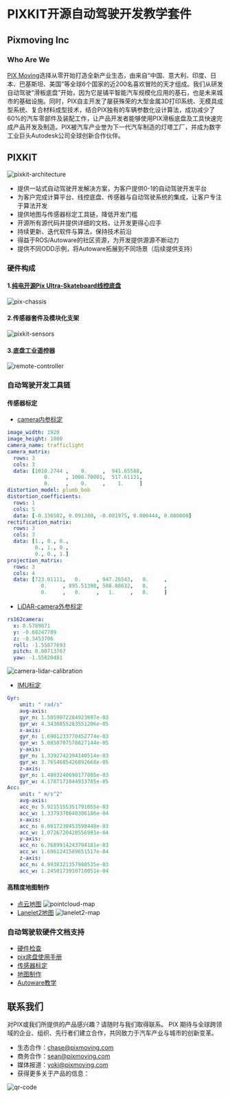 <!--
 Copyright 2023 Pixmoving, Inc.
 
 Licensed under the Apache License, Version 2.0 (the "License");
 you may not use this file except in compliance with the License.
 You may obtain a copy of the License at
 
     http://www.apache.org/licenses/LICENSE-2.0
 
 Unless required by applicable law or agreed to in writing, software
 distributed under the License is distributed on an "AS IS" BASIS,
 WITHOUT WARRANTIES OR CONDITIONS OF ANY KIND, either express or implied.
 See the License for the specific language governing permissions and
 limitations under the License.
-->

# PIXKIT开源自动驾驶开发教学套件
## Pixmoving Inc

### Who Are We
[PIX Moving](http://www.pixmoving.city)选择从零开始打造全新产业生态，由来自“中国、意大利、印度、日本、巴基斯坦、美国”等全球6个国家的近200名喜欢冒险的天才组成。我们从研发自动驾驶“滑板底盘”开始，因为它是铺平智能汽车规模化应用的基石，也是未来城市的基础设施。同时，PIX自主开发了屡获殊荣的大型金属3D打印系统、无模具成型系统、复合材料成型技术，结合PIX独有的车辆参数化设计算法，成功减少了60%的汽车零部件及装配工作，让产品开发者能够使用PIX滑板底盘及工具快速完成产品开发及制造。PIX被汽车产业誉为下一代汽车制造的灯塔工厂，并成为数字工业巨头Autodesk公司全球创新合作伙伴。

## PIXKIT
![pixkit-architecture](./images/pixkit-architecture.jpg)

- 提供一站式自动驾驶开发解决方案，为客户提供0-1的自动驾驶开发平台
- 为客户完成计算平台、线控底盘、传感器与自动驾驶系统的集成，让客户专注于算法开发
- 提供地图与传感器标定工具链，降低开发门槛
- 开源所有源代码并提供详细的文档，让开发更得心应手
- 持续更新、迭代软件与算法，保持技术前沿
- 得益于ROS/Autoware的社区资源，为开发提供源源不断动力
- 提供不同ODD示例，将Autoware拓展到不同场景（后续提供支持）

### 硬件构成

#### 1.[纯电开源Pix Ultra-Skateboard线控底盘](http://www.pixmoving.city/?page_id=673)
![pix-chassis](./images/pix_chassis.jpg)
#### 2.传感器套件及模块化支架
![pixkit-sensors](./images/pix_hooke.jpg)
#### 3.底盘工业遥控器
![remote-controller](./images/remote-controller.jpg)

### 自动驾驶开发工具链
#### 传感器标定
- [camera内参标定](./%E4%BC%A0%E6%84%9F%E5%99%A8%E6%A0%87%E5%AE%9A/camera%E5%86%85%E5%8F%82%E6%A0%87%E5%AE%9A.md)
````yaml
image_width: 1920
image_height: 1080
camera_name: trafficlight
camera_matrix:
  rows: 3
  cols: 3
  data: [1010.2744 ,    0.     ,  941.65588,
            0.     , 1008.70001,  517.61131,
            0.     ,    0.     ,    1.     ]
distortion_model: plumb_bob
distortion_coefficients:
  rows: 1
  cols: 5
  data: [-0.336502, 0.091380, -0.001975, 0.000444, 0.000000]
rectification_matrix:
  rows: 3
  cols: 3
  data: [1., 0., 0.,
         0., 1., 0.,
         0., 0., 1.]
projection_matrix:
  rows: 3
  cols: 4
  data: [723.01111,   0.     , 947.26543,   0.     ,
           0.     , 895.51398, 508.08632,   0.     ,
           0.     ,   0.     ,   1.     ,   0.     ]
````
- [LiDAR-camera外参标定](./%E4%BC%A0%E6%84%9F%E5%99%A8%E6%A0%87%E5%AE%9A/LiDAR-camera%E6%A0%87%E5%AE%9A.md)
```yaml
rs162camera:
  x: 0.5789871
  y: -0.08247789
  z: -0.3453706
  roll: -1.55877693
  pitch: 0.00713767
  yaw: -1.55820481
```
![camera-lidar-calibration](./%E4%BC%A0%E6%84%9F%E5%99%A8%E6%A0%87%E5%AE%9A/image/lidar2camera/cali_result.jpg)
- [IMU标定](./%E4%BC%A0%E6%84%9F%E5%99%A8%E6%A0%87%E5%AE%9A/IMU%E6%A0%87%E5%AE%9A.md)
```yaml
Gyr:
    unit: " rad/s"
    avg-axis:
    gyr_n: 1.5059072284923697e-03
    gyr_w: 4.3430855283551206e-05
    x-axis:
    gyr_n: 1.6901233770452774e-03
    gyr_w: 5.0850707578827144e-05
    y-axis:
    gyr_n: 1.3392742394140514e-03
    gyr_w: 3.7654685426892668e-05
    z-axis:
    gyr_n: 1.4883240690177805e-03
    gyr_w: 4.1787172844933785e-05
Acc:
    unit: " m/s^2"
    avg-axis:
    acc_n: 5.9215155351791055e-03
    acc_w: 1.3379378640306186e-04
    x-axis:
    acc_n: 6.0017230453598448e-03
    acc_w: 1.0726720420556991e-04
    y-axis:
    acc_n: 6.7689914243794181e-03
    acc_w: 1.6961241589651517e-04
    z-axis:
    acc_n: 4.9938321357980535e-03
    acc_w: 1.2450173910710051e-04
```

#### 高精度地图制作
- [点云地图](./%E5%9C%B0%E5%9B%BE/%E7%82%B9%E4%BA%91%E5%9C%B0%E5%9B%BE.md)
![pointcloud-map](./images/pointcloud-map.jpg)
- [Lanelet2地图](./%E5%9C%B0%E5%9B%BE/lanelet2%E5%9C%B0%E5%9B%BE.md)
![lanelet2-map](./images/lanelet2-map.jpg)

### 自动驾驶软硬件文档支持
- [硬件检查](./硬件安装/index.md)
- [pix底盘使用手册](./pix%E5%BA%95%E7%9B%98%E4%BD%BF%E7%94%A8%E6%89%8B%E5%86%8C/index.md)
- [传感器标定](./%E4%BC%A0%E6%84%9F%E5%99%A8%E6%A0%87%E5%AE%9A/camera%E5%86%85%E5%8F%82%E6%A0%87%E5%AE%9A.md)
- [地图制作](./%E5%9C%B0%E5%9B%BE/index.md)
- [Autoware教学](./Autoware%E4%B8%8A%E6%89%8B/%E5%90%AF%E5%8A%A8autoware.md)

## 联系我们
对PIX或我们所提供的产品感兴趣？请随时与我们取得联系。 
PIX 期待与全球跨领域的企业、组织、先行者们建立合作，共同致力于汽车产业与城市的创新变革。

- 生态合作：<chase@pixmoving.com>
- 商务合作：<sean@pixmoving.com>
- 媒体报道：<yoki@pixmoving.com>
- 获得更多关于产品的信息：

![qr-code](./images/qr-code.png)